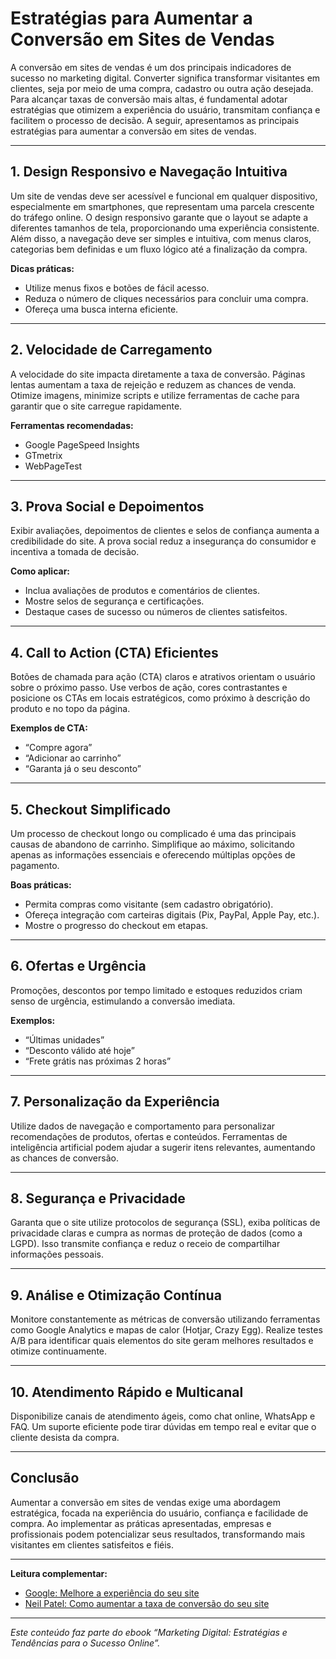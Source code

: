 # Estratégias para Aumentar a Conversão em Sites de Vendas

A conversão em sites de vendas é um dos principais indicadores de sucesso no marketing digital. Converter significa transformar visitantes em clientes, seja por meio de uma compra, cadastro ou outra ação desejada. Para alcançar taxas de conversão mais altas, é fundamental adotar estratégias que otimizem a experiência do usuário, transmitam confiança e facilitem o processo de decisão. A seguir, apresentamos as principais estratégias para aumentar a conversão em sites de vendas.

---

## 1. **Design Responsivo e Navegação Intuitiva**

Um site de vendas deve ser acessível e funcional em qualquer dispositivo, especialmente em smartphones, que representam uma parcela crescente do tráfego online. O design responsivo garante que o layout se adapte a diferentes tamanhos de tela, proporcionando uma experiência consistente. Além disso, a navegação deve ser simples e intuitiva, com menus claros, categorias bem definidas e um fluxo lógico até a finalização da compra.

**Dicas práticas:**
- Utilize menus fixos e botões de fácil acesso.
- Reduza o número de cliques necessários para concluir uma compra.
- Ofereça uma busca interna eficiente.

---

## 2. **Velocidade de Carregamento**

A velocidade do site impacta diretamente a taxa de conversão. Páginas lentas aumentam a taxa de rejeição e reduzem as chances de venda. Otimize imagens, minimize scripts e utilize ferramentas de cache para garantir que o site carregue rapidamente.

**Ferramentas recomendadas:**
- Google PageSpeed Insights
- GTmetrix
- WebPageTest

---

## 3. **Prova Social e Depoimentos**

Exibir avaliações, depoimentos de clientes e selos de confiança aumenta a credibilidade do site. A prova social reduz a insegurança do consumidor e incentiva a tomada de decisão.

**Como aplicar:**
- Inclua avaliações de produtos e comentários de clientes.
- Mostre selos de segurança e certificações.
- Destaque cases de sucesso ou números de clientes satisfeitos.

---

## 4. **Call to Action (CTA) Eficientes**

Botões de chamada para ação (CTA) claros e atrativos orientam o usuário sobre o próximo passo. Use verbos de ação, cores contrastantes e posicione os CTAs em locais estratégicos, como próximo à descrição do produto e no topo da página.

**Exemplos de CTA:**
- “Compre agora”
- “Adicionar ao carrinho”
- “Garanta já o seu desconto”

---

## 5. **Checkout Simplificado**

Um processo de checkout longo ou complicado é uma das principais causas de abandono de carrinho. Simplifique ao máximo, solicitando apenas as informações essenciais e oferecendo múltiplas opções de pagamento.

**Boas práticas:**
- Permita compras como visitante (sem cadastro obrigatório).
- Ofereça integração com carteiras digitais (Pix, PayPal, Apple Pay, etc.).
- Mostre o progresso do checkout em etapas.

---

## 6. **Ofertas e Urgência**

Promoções, descontos por tempo limitado e estoques reduzidos criam senso de urgência, estimulando a conversão imediata.

**Exemplos:**
- “Últimas unidades”
- “Desconto válido até hoje”
- “Frete grátis nas próximas 2 horas”

---

## 7. **Personalização da Experiência**

Utilize dados de navegação e comportamento para personalizar recomendações de produtos, ofertas e conteúdos. Ferramentas de inteligência artificial podem ajudar a sugerir itens relevantes, aumentando as chances de conversão.

---

## 8. **Segurança e Privacidade**

Garanta que o site utilize protocolos de segurança (SSL), exiba políticas de privacidade claras e cumpra as normas de proteção de dados (como a LGPD). Isso transmite confiança e reduz o receio de compartilhar informações pessoais.

---

## 9. **Análise e Otimização Contínua**

Monitore constantemente as métricas de conversão utilizando ferramentas como Google Analytics e mapas de calor (Hotjar, Crazy Egg). Realize testes A/B para identificar quais elementos do site geram melhores resultados e otimize continuamente.

---

## 10. **Atendimento Rápido e Multicanal**

Disponibilize canais de atendimento ágeis, como chat online, WhatsApp e FAQ. Um suporte eficiente pode tirar dúvidas em tempo real e evitar que o cliente desista da compra.

---

## **Conclusão**

Aumentar a conversão em sites de vendas exige uma abordagem estratégica, focada na experiência do usuário, confiança e facilidade de compra. Ao implementar as práticas apresentadas, empresas e profissionais podem potencializar seus resultados, transformando mais visitantes em clientes satisfeitos e fiéis.

---

**Leitura complementar:**  
- [Google: Melhore a experiência do seu site](https://support.google.com/webmasters/answer/7451184?hl=pt-BR)
- [Neil Patel: Como aumentar a taxa de conversão do seu site](https://neilpatel.com/br/blog/aumentar-taxa-de-conversao/)

---

*Este conteúdo faz parte do ebook “Marketing Digital: Estratégias e Tendências para o Sucesso Online”.*